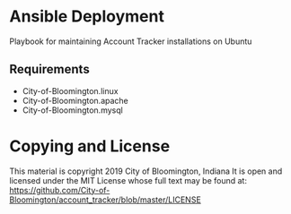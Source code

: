 # Ansible Deployment
Playbook for maintaining Account Tracker installations on Ubuntu

## Requirements
- City-of-Bloomington.linux
- City-of-Bloomington.apache
- City-of-Bloomington.mysql

# Copying and License
This material is copyright 2019 City of Bloomington, Indiana
It is open and licensed under the MIT License whose full text may be found at:
https://github.com/City-of-Bloomington/account_tracker/blob/master/LICENSE
